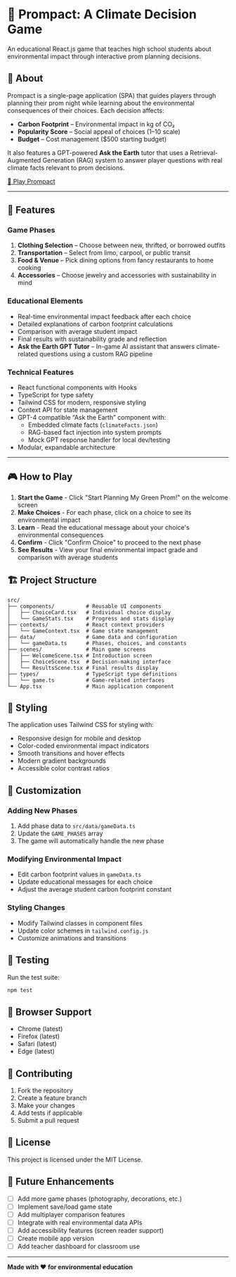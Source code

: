 # 🌱 Prompact: A Climate Decision Game

An educational React.js game that teaches high school students about environmental impact through interactive prom planning decisions.

## 🎯 About

Prompact is a single-page application (SPA) that guides players through planning their prom night while learning about the environmental consequences of their choices. Each decision affects:

- **Carbon Footprint** – Environmental impact in kg of CO₂
- **Popularity Score** – Social appeal of choices (1–10 scale)
- **Budget** – Cost management ($500 starting budget)

It also features a GPT-powered **Ask the Earth** tutor that uses a Retrieval-Augmented Generation (RAG) system to answer player questions with real climate facts relevant to prom decisions.

[🌿 Play Prompact](https://green-prom-planning.vercel.app/)

---

## 🚀 Features

### Game Phases
1. **Clothing Selection** – Choose between new, thrifted, or borrowed outfits
2. **Transportation** – Select from limo, carpool, or public transit
3. **Food & Venue** – Pick dining options from fancy restaurants to home cooking
4. **Accessories** – Choose jewelry and accessories with sustainability in mind

### Educational Elements
- Real-time environmental impact feedback after each choice
- Detailed explanations of carbon footprint calculations
- Comparison with average student impact
- Final results with sustainability grade and reflection
- **Ask the Earth GPT Tutor** – In-game AI assistant that answers climate-related questions using a custom RAG pipeline

### Technical Features
- React functional components with Hooks
- TypeScript for type safety
- Tailwind CSS for modern, responsive styling
- Context API for state management
- GPT-4 compatible “Ask the Earth” component with:
  - Embedded climate facts (`climateFacts.json`)
  - RAG-based fact injection into system prompts
  - Mock GPT response handler for local dev/testing
- Modular, expandable architecture

---

## 🎮 How to Play

1. **Start the Game** - Click "Start Planning My Green Prom!" on the welcome screen
2. **Make Choices** - For each phase, click on a choice to see its environmental impact
3. **Learn** - Read the educational message about your choice's environmental consequences
4. **Confirm** - Click "Confirm Choice" to proceed to the next phase
5. **See Results** - View your final environmental impact grade and comparison with average students

## 🏗️ Project Structure

```
src/
├── components/          # Reusable UI components
│   ├── ChoiceCard.tsx   # Individual choice display
│   └── GameStats.tsx    # Progress and stats display
├── contexts/            # React context providers
│   └── GameContext.tsx  # Game state management
├── data/                # Game data and configuration
│   └── gameData.ts      # Phases, choices, and constants
├── scenes/              # Main game screens
│   ├── WelcomeScene.tsx # Introduction screen
│   ├── ChoiceScene.tsx  # Decision-making interface
│   └── ResultsScene.tsx # Final results display
├── types/               # TypeScript type definitions
│   └── game.ts          # Game-related interfaces
└── App.tsx              # Main application component
```

## 🎨 Styling

The application uses Tailwind CSS for styling with:
- Responsive design for mobile and desktop
- Color-coded environmental impact indicators
- Smooth transitions and hover effects
- Modern gradient backgrounds
- Accessible color contrast ratios

## 🔧 Customization

### Adding New Phases
1. Add phase data to `src/data/gameData.ts`
2. Update the `GAME_PHASES` array
3. The game will automatically handle the new phase

### Modifying Environmental Impact
- Edit carbon footprint values in `gameData.ts`
- Update educational messages for each choice
- Adjust the average student carbon footprint constant

### Styling Changes
- Modify Tailwind classes in component files
- Update color schemes in `tailwind.config.js`
- Customize animations and transitions

## 🧪 Testing

Run the test suite:
```bash
npm test
```

## 📱 Browser Support

- Chrome (latest)
- Firefox (latest)
- Safari (latest)
- Edge (latest)

## 🤝 Contributing

1. Fork the repository
2. Create a feature branch
3. Make your changes
4. Add tests if applicable
5. Submit a pull request

## 📄 License

This project is licensed under the MIT License.

## 🌟 Future Enhancements

- [ ] Add more game phases (photography, decorations, etc.)
- [ ] Implement save/load game state
- [ ] Add multiplayer comparison features
- [ ] Integrate with real environmental data APIs
- [ ] Add accessibility features (screen reader support)
- [ ] Create mobile app version
- [ ] Add teacher dashboard for classroom use

---

**Made with ❤️ for environmental education**
